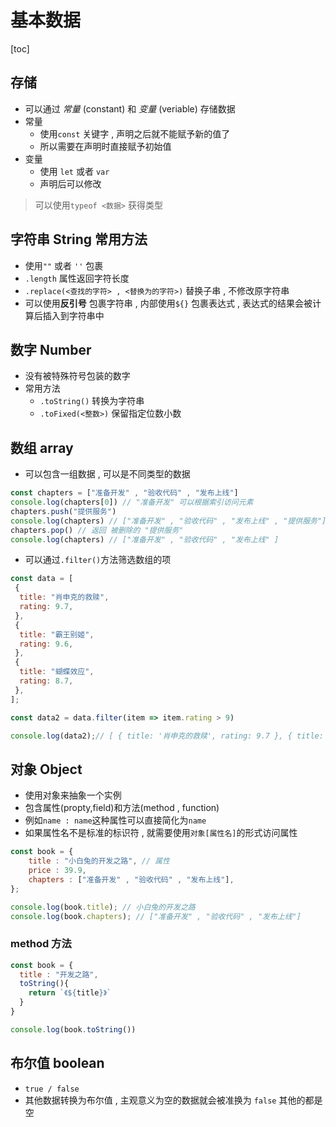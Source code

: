 # 基本数据

[toc]

## 存储

- 可以通过 *常量* (constant) 和 *变量* (veriable) 存储数据
- 常量
  - 使用`const` 关键字 , 声明之后就不能赋予新的值了
  - 所以需要在声明时直接赋予初始值
- 变量
  - 使用 `let` 或者 `var`
  - 声明后可以修改

> 可以使用`typeof <数据>` 获得类型

## 字符串 String 常用方法

- 使用`""` 或者 `''` 包裹
- `.length` 属性返回字符长度
- `.replace(<查找的字符> , <替换为的字符>)` 替换子串 , 不修改原字符串
- 可以使用**反引号** 包裹字符串 , 内部使用`${}` 包裹表达式 , 表达式的结果会被计算后插入到字符串中

## 数字 Number

- 没有被特殊符号包装的数字
- 常用方法
  - `.toString()` 转换为字符串
  - `.toFixed(<整数>)` 保留指定位数小数

## 数组 array

- 可以包含一组数据 , 可以是不同类型的数据

```js
const chapters = ["准备开发" , "验收代码" , "发布上线"]
console.log(chapters[0]) // "准备开发" 可以根据索引访问元素
chapters.push("提供服务")
console.log(chapters) // ["准备开发" , "验收代码" , "发布上线" , "提供服务"]
chapters.pop() // 返回 被删除的 "提供服务"
console.log(chapters) // ["准备开发" , "验收代码" , "发布上线" ]
```

- 可以通过`.filter()`方法筛选数组的项

```js
const data = [
 {
  title: "肖申克的救赎",
  rating: 9.7,
 },
 {
  title: "霸王别姬",
  rating: 9.6,
 },
 {
  title: "蝴蝶效应",
  rating: 8.7,
 },
];

const data2 = data.filter(item => item.rating > 9)

console.log(data2);// [ { title: '肖申克的救赎', rating: 9.7 }, { title: '霸王别姬', rating: 9.6 } ]
```

## 对象 Object

- 使用对象来抽象一个实例
- 包含属性(propty,field)和方法(method , function)
- 例如`name : name`这种属性可以直接简化为`name`
- 如果属性名不是标准的标识符 , 就需要使用`对象[属性名]`的形式访问属性

```js
const book = {
    title : "小白兔的开发之路", // 属性
    price : 39.9,
    chapters : ["准备开发" , "验收代码" , "发布上线"],
};

console.log(book.title); // 小白兔的开发之路
console.log(book.chapters); // ["准备开发" , "验收代码" , "发布上线"]
```

### method 方法

```js
const book = {
  title : "开发之路",
  toString(){
    return `《${title}》`
  }
}

console.log(book.toString())
```

## 布尔值 boolean

- `true / false`
- 其他数据转换为布尔值 , 主观意义为空的数据就会被准换为 `false` 其他的都是空
